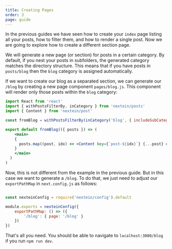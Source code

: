 ```yaml
---
title: Creating Pages
order: 3
page: guide
---
```


In the previous guides we have seen how to create your `index` page listing all your posts, how to filter them, and how to render a single post. Now we are going to explore how to create a different section page. 

We will generate a new page (or section) for posts in a certain category. By default, if you nest your posts in subfolders, the generated category matches the directory structure. This means that if you have posts in `posts/blog` then the `blog` category is assigned automatically.

If we want to create our blog as a separated section, we can generate our `/blog` by creating a new page component `pages/blog.js`. This component will render only those posts within the `blog` category:

```jsx
import React from 'react'
import { withPostsFilterBy, inCategory } from 'nextein/posts'
import { Content } from 'nextein/post' 

const fromBlog = withPostsFilterBy(inCategory('blog', { includeSubCategories: true }))

export default fromBlog(({ posts }) => (
    <main>
    {
      posts.map((post, idx) => <Content key={`post-${idx}`} {...post} excerpt />)
    }
    </main>
  )
)

```

Now, this is not different from the example in the previous guide. But in this case we want to generate a `/blog`. To do that, we just need to adjust our `exportPathMap` in `next.config.js` as follows:

```js

const nexteinConfig = require('nextein/config').default

module.exports = nexteinConfig({
    exportPathMap: () => ({
        '/blog': { page: '/blog' }
    })
})

```

That's all you need. You should be able to navigate to `localhost:3000/blog` if you run `npm run dev`.
